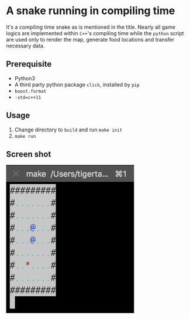 # A snake running in compiling time

It's a compiling time snake as is mentioned in the title. Nearly all game logics are implemented within `C++`'s compiling time while the `python` script are used only to render the map, generate food locations and transfer necessary data.

## Prerequisite

- Python3
- A third party python package `click`, installed by `pip`
- `boost.format`
- `-std=c++11`

## Usage

1. Change directory to `build` and run `make init`
2. `make run`

## Screen shot

![](resources/screenshot.png)